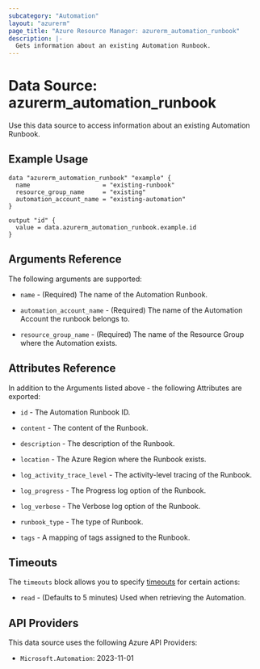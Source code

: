 ```yaml
---
subcategory: "Automation"
layout: "azurerm"
page_title: "Azure Resource Manager: azurerm_automation_runbook"
description: |-
  Gets information about an existing Automation Runbook.
---
```


# Data Source: azurerm_automation_runbook

Use this data source to access information about an existing Automation Runbook.

## Example Usage

```hcl
data "azurerm_automation_runbook" "example" {
  name                    = "existing-runbook"
  resource_group_name     = "existing"
  automation_account_name = "existing-automation"
}

output "id" {
  value = data.azurerm_automation_runbook.example.id
}
```

## Arguments Reference

The following arguments are supported:

* `name` - (Required) The name of the Automation Runbook.

* `automation_account_name` - (Required) The name of the Automation Account the runbook belongs to.

* `resource_group_name` - (Required) The name of the Resource Group where the Automation exists.

## Attributes Reference

In addition to the Arguments listed above - the following Attributes are exported: 

* `id` - The Automation Runbook ID.

* `content` - The content of the Runbook.

* `description` - The description of the Runbook.

* `location` - The Azure Region where the Runbook exists.

* `log_activity_trace_level` - The activity-level tracing of the Runbook.

* `log_progress` - The Progress log option of the Runbook.

* `log_verbose` - The Verbose log option of the Runbook.

* `runbook_type` - The type of Runbook.

* `tags` - A mapping of tags assigned to the Runbook.

## Timeouts

The `timeouts` block allows you to specify [timeouts](https://www.terraform.io/language/resources/syntax#operation-timeouts) for certain actions:

* `read` - (Defaults to 5 minutes) Used when retrieving the Automation.

## API Providers
<!-- This section is generated, changes will be overwritten -->
This data source uses the following Azure API Providers:

* `Microsoft.Automation`: 2023-11-01
